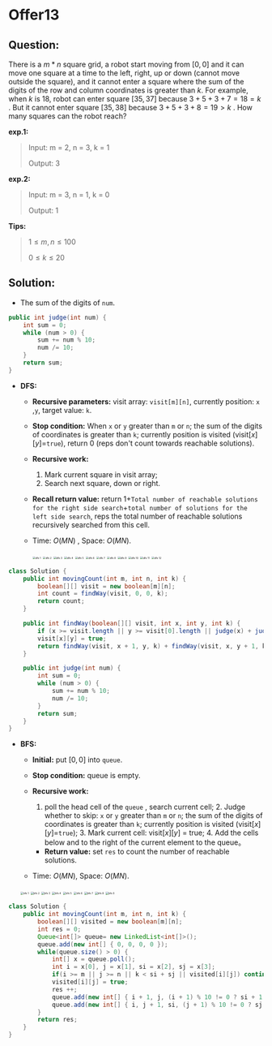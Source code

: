 # Offer13

## Question:

There is a $m*n$ square grid, a robot start moving from $[0,0]$ and it can move one square at a time to the left, right, up or down (cannot move outside the square), and it cannot enter a square where the sum of the digits of the row and column coordinates is greater than $k$. For example, when $k$ is $18$, robot can enter square $[35,37]$ because $3+5+3+7=18=k$ . But it cannot enter square $[35,38]$ because $3+5+3+8=19>k$ . How many squares can the robot reach?

__exp.1:__

> Input: m = 2, n = 3, k = 1
>
> Output: 3 
>

__exp.2:__

> Input: m = 3, n = 1, k = 0
>
> Output: 1

__Tips:__

> $1\leq m,n \leq 100$ 
>
> $0 \leq k \leq 20$ 

## Solution:

- The sum of the digits of `num`.

```java
public int judge(int num) {
    int sum = 0;
    while (num > 0) {
        sum += num % 10;
        num /= 10;
    }
    return sum;
}
```

- **DFS:**

	- __Recursive parameters:__ visit array: `visit[m][n]`, currently position: `x` ,`y`, target value: `k`.

	- **Stop condition:**  When `x` or `y` greater than `m` or `n`; the sum of the digits of coordinates is greater than `k`; currently position is visited (visit$[x][y]$=`true`), return 0 (reps don't count towards reachable solutions).

	- **Recursive work:** 
		
		1. Mark current square in visit array;
		2. Search next square, down or right.
		
	- **Recall return value:** return 1+`Total number of reachable solutions for the right side search`+`total number of solutions for the left side search`, reps the total number of reachable solutions recursively searched from this cell.
	
	- Time: $O(MN)$ , Space: $O(MN)$.
	
		<img src="img/offer13-dfs-1.png" alt="dfs 1" style="zoom:35%;" />
	
		<img src="img/offer13-dfs-2.png" alt="dfs 2" style="zoom:35%;" />
	
		<img src="img/offer13-dfs-3.png" alt="dfs 3" style="zoom:35%;" />
		
		<img src="img/offer13-dfs-4.png" alt="dfs 4" style="zoom:35%;" />
		
		<img src="img/offer13-dfs-5.png" alt="dfs 5" style="zoom:35%;" />
		
		<img src="img/offer13-dfs-6.png" alt="dfs 6" style="zoom:35%;" />
		
		<img src="img/offer13-dfs-7.png" alt="dfs 7" style="zoom:35%;" />
		
		<img src="img/offer13-dfs-8.png" alt="dfs 8" style="zoom:35%;" />
		
		<img src="img/offer13-dfs-9.png" alt="dfs 9" style="zoom:35%;" />
		
		<img src="img/offer13-dfs-10.png" alt="dfs 10" style="zoom:35%;" />
		
		<img src="img/offer13-dfs-11.png" alt="dfs 11" style="zoom:35%;" />
		
		<img src="img/offer13-dfs-12.png" alt="dfs 12" style="zoom:35%;" />

```java
class Solution {
    public int movingCount(int m, int n, int k) {
        boolean[][] visit = new boolean[m][n];
        int count = findWay(visit, 0, 0, k);
        return count;
    }

    public int findWay(boolean[][] visit, int x, int y, int k) {
        if (x >= visit.length || y >= visit[0].length || judge(x) + judge(y) > k || visit[x][y]) return 0;
        visit[x][y] = true;
        return findWay(visit, x + 1, y, k) + findWay(visit, x, y + 1, k) + 1;
    }

    public int judge(int num) {
        int sum = 0;
        while (num > 0) {
            sum += num % 10;
            num /= 10;
        }
        return sum;
    }
}
```



- **BFS:**

  - **Initial:** put $[0,0]$ into `queue`.

  - **Stop condition:** queue is empty.

  - **Recursive work:** 

    1. poll the head cell of the `queue` , search current cell;
    	2. Judge whether to skip: `x` or `y` greater than `m` or `n`; the sum of the digits of coordinates is greater than `k`; currently position is visited (visit$[x][y]$=`true`);
    	3. Mark current cell: visit$[x][y]$ = true;
    	4. Add the cells below and to the right of the current element to the queue。

    - **Return value:** set `res` to count the number of reachable solutions.

  - Time: $O(MN)$, Space: $O(MN)$.

  <img src="img/offer13-bfs-1.png" alt="bfs 1" style="zoom:35%;" />

  <img src="img/offer13-bfs-2.png" alt="bfs 2" style="zoom:35%;" />

  <img src="img/offer13-bfs-3.png" alt="bfs 3" style="zoom:35%;" />

  <img src="img/offer13-bfs-4.png" alt="bfs 4" style="zoom:35%;" />

  <img src="img/offer13-bfs-5.png" alt="bfs 5" style="zoom:35%;" />

  <img src="img/offer13-bfs-6.png" alt="bfs 6" style="zoom:35%;" />

  <img src="img/offer13-bfs-7.png" alt="bfs 7" style="zoom:35%;" />

  <img src="img/offer13-bfs-8.png" alt="bfs 8" style="zoom:35%;" />

  <img src="img/offer13-bfs-9.png" alt="bfs 9" style="zoom:35%;" />

```java
class Solution {
    public int movingCount(int m, int n, int k) {
        boolean[][] visited = new boolean[m][n];
        int res = 0;
        Queue<int[]> queue= new LinkedList<int[]>();
        queue.add(new int[] { 0, 0, 0, 0 });
        while(queue.size() > 0) {
            int[] x = queue.poll();
            int i = x[0], j = x[1], si = x[2], sj = x[3];
            if(i >= m || j >= n || k < si + sj || visited[i][j]) continue;
            visited[i][j] = true;
            res ++;
            queue.add(new int[] { i + 1, j, (i + 1) % 10 != 0 ? si + 1 : si - 8, sj });
            queue.add(new int[] { i, j + 1, si, (j + 1) % 10 != 0 ? sj + 1 : sj - 8 });
        }
        return res;
    }
}
```

